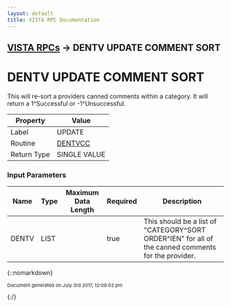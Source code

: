 ```yaml
---
layout: default
title: VISTA RPC Documentation
---
```


## [VISTA RPCs](TableOfContents) &#8594; DENTV UPDATE COMMENT SORT
# DENTV UPDATE COMMENT SORT

This will re-sort a providers canned comments within a category. It will return a 1^Successful or -1^Unsuccessful.

Property | Value
--- | ---
Label | UPDATE
Routine | [DENTVCC](http://code.osehra.org/dox/Routine_DENTVCC_source.html)
Return Type | SINGLE VALUE


### Input Parameters

Name | Type | Maximum Data Length | Required | Description
--- | --- | --- | --- | ---
DENTV | LIST |  | true | This should be a list of &quot;CATEGORY^SORT ORDER^IEN&quot; for all of the canned comments for the provider.



{::nomarkdown} <br/><p style="font-size: 11px">Document generated on July 3rd 2017, 12:09:02 pm</p>{:/}